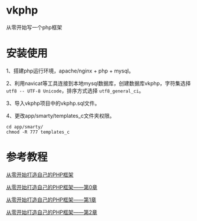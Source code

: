 # vkphp
从零开始写一个php框架

# 安装使用
1、搭建php运行环境，apache/nginx + php + mysql。  

2、利用navicat等工具连接到本地mysql数据库，创建数据库vkphp，字符集选择`utf8 -- UTF-8 Unicode`，排序方式选择 `utf8_general_ci`。

3、导入vkphp项目中的vkphp.sql文件。

4、更改app/smarty/templates_c文件夹权限。
```
cd app/smarty/
chmod -R 777 templates_c
```

# 参考教程
[从零开始打造自己的PHP框架](http://www.imooc.com/learn/696)   

[从零开始打造自己的PHP框架——第0章](http://www.voidking.com/2017/08/27/deve-vkphp-0/)   

[从零开始打造自己的PHP框架——第1章](http://www.voidking.com/2017/08/29/deve-vkphp-1/)

[从零开始打造自己的PHP框架——第2章](http://www.voidking.com/2017/08/30/deve-vkphp-2/)
